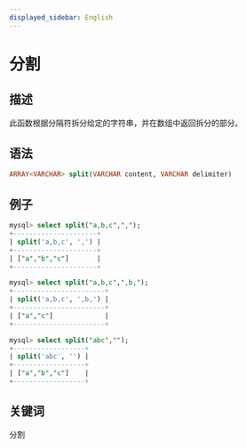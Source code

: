 ```yaml
---
displayed_sidebar: English
---
```


# 分割

## 描述

此函数根据分隔符拆分给定的字符串，并在数组中返回拆分的部分。

## 语法

```SQL
ARRAY<VARCHAR> split(VARCHAR content, VARCHAR delimiter)
```

## 例子

```SQL
mysql> select split("a,b,c",",");
+---------------------+
| split('a,b,c', ',') |
+---------------------+
| ["a","b","c"]       |
+---------------------+

mysql> select split("a,b,c",",b,");
+-----------------------+
| split('a,b,c', ',b,') |
+-----------------------+
| ["a","c"]             |
+-----------------------+

mysql> select split("abc","");
+------------------+
| split('abc', '') |
+------------------+
| ["a","b","c"]    |
+------------------+
```

## 关键词

分割
